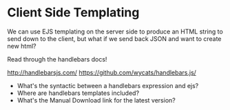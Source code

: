 # Client Side Templating

We can use EJS templating on the server side to produce an HTML string to send down to the client, but what if we send back JSON and want to create new html?

Read through the handlebars docs!

http://handlebarsjs.com/
https://github.com/wycats/handlebars.js/

- What's the syntactic between a handlebars expression and ejs?
- Where are handlebars templates included?
- What's the Manual Download link for the latest version?
